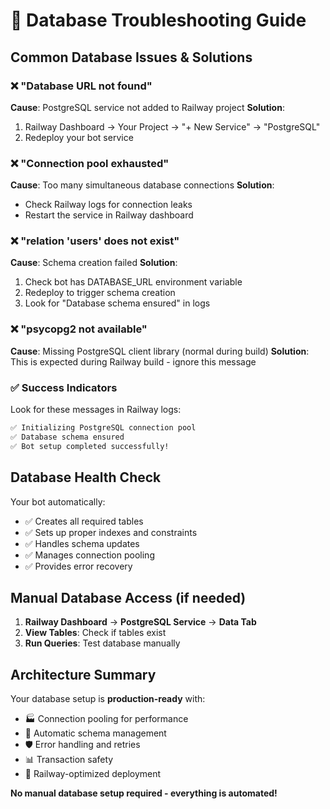 # 🔧 Database Troubleshooting Guide

## Common Database Issues & Solutions

### ❌ "Database URL not found"
**Cause**: PostgreSQL service not added to Railway project
**Solution**: 
1. Railway Dashboard → Your Project → "+ New Service" → "PostgreSQL"
2. Redeploy your bot service

### ❌ "Connection pool exhausted"
**Cause**: Too many simultaneous database connections
**Solution**: 
- Check Railway logs for connection leaks
- Restart the service in Railway dashboard

### ❌ "relation 'users' does not exist"
**Cause**: Schema creation failed
**Solution**:
1. Check bot has DATABASE_URL environment variable
2. Redeploy to trigger schema creation
3. Look for "Database schema ensured" in logs

### ❌ "psycopg2 not available"
**Cause**: Missing PostgreSQL client library (normal during build)
**Solution**: This is expected during Railway build - ignore this message

### ✅ Success Indicators

Look for these messages in Railway logs:
```bash
✅ Initializing PostgreSQL connection pool
✅ Database schema ensured
✅ Bot setup completed successfully!
```

## Database Health Check

Your bot automatically:
- ✅ Creates all required tables
- ✅ Sets up proper indexes and constraints  
- ✅ Handles schema updates
- ✅ Manages connection pooling
- ✅ Provides error recovery

## Manual Database Access (if needed)

1. **Railway Dashboard** → **PostgreSQL Service** → **Data Tab**
2. **View Tables**: Check if tables exist
3. **Run Queries**: Test database manually

## Architecture Summary

Your database setup is **production-ready** with:
- 🏭 Connection pooling for performance
- 🔄 Automatic schema management
- 🛡️ Error handling and retries
- 📊 Transaction safety
- 🚀 Railway-optimized deployment

**No manual database setup required - everything is automated!** 